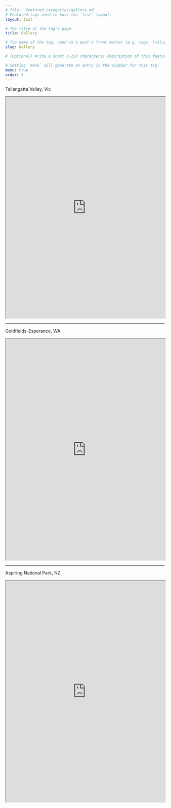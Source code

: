 ```yaml
---
# file: _featured_categories/gallery.md
# Featured tags need to have the `list` layout.
layout: list

# The title of the tag's page.
title: Gallery

# The name of the tag, used in a post's front matter (e.g. tags: [<slug>]).
slug: Gallery

# (Optional) Write a short (~150 characters) description of this featured tag.

# Setting `menu` will generate an entry in the sidebar for this tag.
menu: true
order: 3
---
```

Tallangatta Valley, Vic
<iframe src="https://albumizr.com/a/Nw9I" style="height:700;width:100%" height= "700" width="100%"></iframe> 

---
Goldfields-Esperance, WA
<iframe src="https://albumizr.com/a/Z8Jo" style="height:700;width:100%" height= "700" width="100%"></iframe> 

---
Aspiring National Park, NZ
<iframe src="https://albumizr.com/a/rHil" style="height:700;width:100%" height= "700" width="100%"></iframe> 

